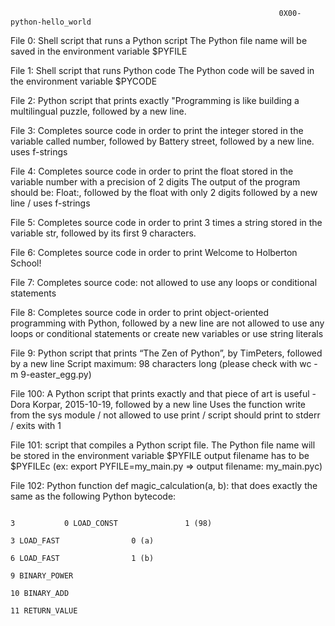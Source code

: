                                                                 0X00-python-hello_world

File 0: Shell script that runs a Python script
        The Python file name will be saved in the environment variable $PYFILE
        
File 1: Shell script that runs Python code
        The Python code will be saved in the environment variable $PYCODE
 
File 2: Python script that prints exactly "Programming is like building a multilingual puzzle, followed by a new line.    
        
File 3: Completes source code in order to print the integer stored in the variable called number, followed by Battery street, followed by a new line. uses f-strings
        
File 4: Completes source code in order to print the float stored in the variable number with a precision of 2 digits
        The output of the program should be:  Float:, followed by the float with only 2 digits followed by a new line / uses f-strings
        
File 5: Completes source code in order to print 3 times a string stored in the variable str, followed by its first 9 characters.
       
File 6: Completes source code in order to print Welcome to Holberton School!
        
File 7: Completes source code:  not allowed to use any loops or conditional statements                                
                                    
File 8: Completes source code in order to print object-oriented programming with Python, followed by a new line
        are not allowed to use any loops or conditional statements or create new variables or use string literals

File 9: Python script that prints “The Zen of Python”, by TimPeters, followed by a new line
        Script maximum: 98 characters long (please check with wc -m 9-easter_egg.py)

File 100: A Python script that prints exactly and that piece of art is useful - Dora Korpar, 2015-10-19, followed by a new line
          Uses the function write from the sys module / not allowed to use print /  script should print to stderr / exits with 1
        
File 101: script that compiles a Python script file.
         The Python file name will be stored in the environment variable $PYFILE
         output filename has to be $PYFILEc (ex: export PYFILE=my_main.py => output filename: my_main.pyc)
         
File 102: Python function def magic_calculation(a, b): that does exactly the same as the following Python bytecode:

                                                                                                                        3           0 LOAD_CONST               1 (98)
                                                                                                                                    3 LOAD_FAST                0 (a)
                                                                                                                                    6 LOAD_FAST                1 (b)
                                                                                                                                    9 BINARY_POWER
                                                                                                                                    10 BINARY_ADD
                                                                                                                                    11 RETURN_VALUE
